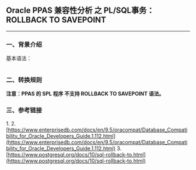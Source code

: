 ## Oracle PPAS 兼容性分析 之 PL/SQL事务：ROLLBACK TO SAVEPOINT
---

### 一、背景介绍

基本语法：
```

```


### 二、转换规则

**注意：PPAS 的 SPL 程序 不支持 ROLLBACK TO SAVEPOINT 语法。**



### 三、参考链接
1.[]()
2.[https://www.enterprisedb.com/docs/en/9.5/oracompat/Database_Compatibility_for_Oracle_Developers_Guide.1.112.html](https://www.enterprisedb.com/docs/en/9.5/oracompat/Database_Compatibility_for_Oracle_Developers_Guide.1.112.html)
3.[https://www.postgresql.org/docs/10/sql-rollback-to.html](https://www.postgresql.org/docs/10/sql-rollback-to.html)

